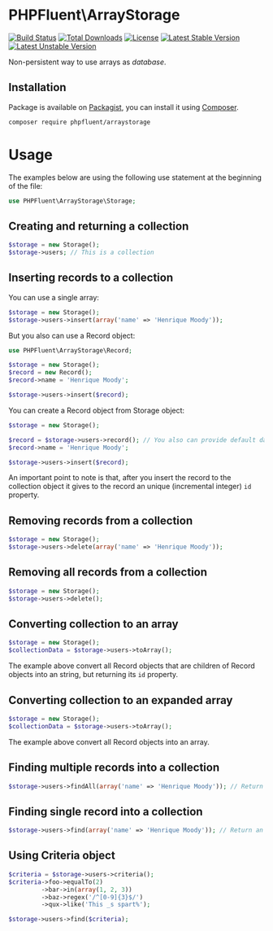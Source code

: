 # PHPFluent\ArrayStorage
[![Build Status](https://secure.travis-ci.org/PHPFluent/ArrayStorage.png)](http://travis-ci.org/PHPFluent/ArrayStorage)
[![Total Downloads](https://poser.pugx.org/phpfluent/arraystorage/downloads.png)](https://packagist.org/packages/phpfluent/arraystorage)
[![License](https://poser.pugx.org/phpfluent/arraystorage/license.png)](https://packagist.org/packages/phpfluent/arraystorage)
[![Latest Stable Version](https://poser.pugx.org/phpfluent/arraystorage/v/stable.png)](https://packagist.org/packages/phpfluent/arraystorage)
[![Latest Unstable Version](https://poser.pugx.org/phpfluent/arraystorage/v/unstable.png)](https://packagist.org/packages/phpfluent/arraystorage)

Non-persistent way to use arrays as _database_.

## Installation

Package is available on [Packagist](https://packagist.org/packages/phpfluent/arraystorage), you can install it
using [Composer](http://getcomposer.org).

```bash
composer require phpfluent/arraystorage
```

# Usage

The examples below are using the following use statement at the beginning of the file:

```php
use PHPFluent\ArrayStorage\Storage;
```

## Creating and returning a collection

```php
$storage = new Storage();
$storage->users; // This is a collection
```

## Inserting records to a collection

You can use a single array:

```php
$storage = new Storage();
$storage->users->insert(array('name' => 'Henrique Moody'));
```

But you also can use a Record object:

```php
use PHPFluent\ArrayStorage\Record;

$storage = new Storage();
$record = new Record();
$record->name = 'Henrique Moody';

$storage->users->insert($record);
```

You can create a Record object from Storage object:

```php
$storage = new Storage();

$record = $storage->users->record(); // You also can provide default data, like an array or stdClass
$record->name = 'Henrique Moody';

$storage->users->insert($record);
```

An important point to note is that, after you insert the record to the collection object
it gives to the record an unique (incremental integer) `id` property.

## Removing records from a collection

```php
$storage = new Storage();
$storage->users->delete(array('name' => 'Henrique Moody'));
```

## Removing all records from a collection

```php
$storage = new Storage();
$storage->users->delete();
```

## Converting collection to an array

```php
$storage = new Storage();
$collectionData = $storage->users->toArray();
```

The example above convert all Record objects that are children of Record objects into an string, but returning its `id` property.

## Converting collection to an expanded array

```php
$storage = new Storage();
$collectionData = $storage->users->toArray();
```

The example above convert all Record objects into an array.

## Finding multiple records into a collection

```php
$storage->users->findAll(array('name' => 'Henrique Moody')); // Return an Collection object with the partial result (if any)
```

## Finding single record into a collection

```php
$storage->users->find(array('name' => 'Henrique Moody')); // Return an Record object with the first matched result (if any) or NULL
```

## Using Criteria object

```php
$criteria = $storage->users->criteria();
$criteria->foo->equalTo(2)
         ->bar->in(array(1, 2, 3))
         ->baz->regex('/^[0-9]{3}$/')
         ->qux->like('This _s spart%');

$storage->users->find($criteria);
```
